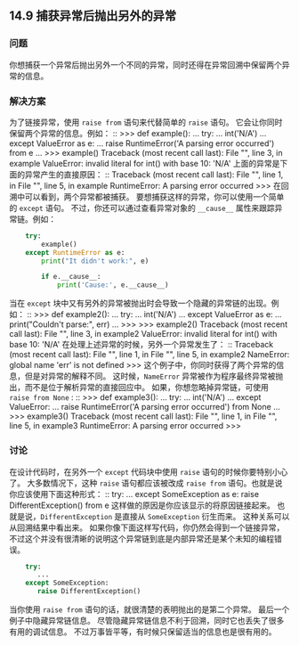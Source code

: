 ## 14.9 捕获异常后抛出另外的异常 ##
### 问题 ###
你想捕获一个异常后抛出另外一个不同的异常，同时还得在异常回溯中保留两个异常的信息。
### 解决方案 ###
为了链接异常，使用 ``raise from`` 语句来代替简单的 ``raise`` 语句。
它会让你同时保留两个异常的信息。例如：
::
    >>> def example():
    ...     try:
    ...             int('N/A')
    ...     except ValueError as e:
    ...             raise RuntimeError('A parsing error occurred') from e
    ...
    >>> example()
    Traceback (most recent call last):
      File "<stdin>", line 3, in example
    ValueError: invalid literal for int() with base 10: 'N/A'
上面的异常是下面的异常产生的直接原因：
::
    Traceback (most recent call last):
      File "<stdin>", line 1, in <module>
      File "<stdin>", line 5, in example
    RuntimeError: A parsing error occurred
    >>>
在回溯中可以看到，两个异常都被捕获。
要想捕获这样的异常，你可以使用一个简单的 ``except`` 语句。
不过，你还可以通过查看异常对象的 ``__cause__`` 属性来跟踪异常链。例如：
```python
    try:
        example()
    except RuntimeError as e:
        print("It didn't work:", e)

        if e.__cause__:
            print('Cause:', e.__cause__)

```
当在 ``except`` 块中又有另外的异常被抛出时会导致一个隐藏的异常链的出现。例如：
::
    >>> def example2():
    ...     try:
    ...             int('N/A')
    ...     except ValueError as e:
    ...             print("Couldn't parse:", err)
    ...
    >>>
    >>> example2()
    Traceback (most recent call last):
      File "<stdin>", line 3, in example2
    ValueError: invalid literal for int() with base 10: 'N/A'
在处理上述异常的时候，另外一个异常发生了：
::
    Traceback (most recent call last):
      File "<stdin>", line 1, in <module>
      File "<stdin>", line 5, in example2
    NameError: global name 'err' is not defined
    >>>
这个例子中，你同时获得了两个异常的信息，但是对异常的解释不同。
这时候，``NameError`` 异常被作为程序最终异常被抛出，而不是位于解析异常的直接回应中。
如果，你想忽略掉异常链，可使用 ``raise from None`` :
::
    >>> def example3():
    ...     try:
    ...             int('N/A')
    ...     except ValueError:
    ...             raise RuntimeError('A parsing error occurred') from None
    ...
    >>>
    example3()
    Traceback (most recent call last):
      File "<stdin>", line 1, in <module>
      File "<stdin>", line 5, in example3
    RuntimeError: A parsing error occurred
    >>>
### 讨论 ###
在设计代码时，在另外一个 ``except`` 代码块中使用 ``raise`` 语句的时候你要特别小心了。
大多数情况下，这种 ``raise`` 语句都应该被改成 ``raise from`` 语句。也就是说你应该使用下面这种形式：
::
    try:
       ...
    except SomeException as e:
       raise DifferentException() from e
这样做的原因是你应该显示的将原因链接起来。
也就是说，``DifferentException`` 是直接从 ``SomeException`` 衍生而来。
这种关系可以从回溯结果中看出来。
如果你像下面这样写代码，你仍然会得到一个链接异常，
不过这个并没有很清晰的说明这个异常链到底是内部异常还是某个未知的编程错误。
```python
    try:
       ...
    except SomeException:
       raise DifferentException()

```
当你使用 ``raise from`` 语句的话，就很清楚的表明抛出的是第二个异常。
最后一个例子中隐藏异常链信息。
尽管隐藏异常链信息不利于回溯，同时它也丢失了很多有用的调试信息。
不过万事皆平等，有时候只保留适当的信息也是很有用的。
